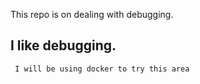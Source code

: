 This repo is on dealing with debugging. 
## I like debugging.
`` I will be using docker to try this area``
